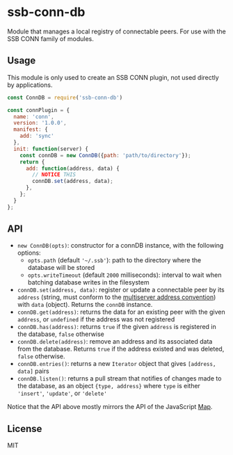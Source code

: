 # ssb-conn-db

Module that manages a local registry of connectable peers. For use with the SSB CONN family of modules.

## Usage

This module is only used to create an SSB CONN plugin, not used directly by applications.

```js
const ConnDB = require('ssb-conn-db')

const connPlugin = {
  name: 'conn',
  version: '1.0.0',
  manifest: {
    add: 'sync'
  },
  init: function(server) {
    const connDB = new ConnDB({path: 'path/to/directory'});
    return {
      add: function(address, data) {
        // NOTICE THIS
        connDB.set(address, data);
      },
    };
  }
};
```

## API

* `new ConnDB(opts)`: constructor for a connDB instance, with the following options:
  - `opts.path` (default `'~/.ssb'`): path to the directory where the database will be stored
  - `opts.writeTimeout` (default `2000` milliseconds): interval to wait when batching database writes in the filesystem
* `connDB.set(address, data)`: register or update a connectable peer by its `address` (string, must conform to the [multiserver address convention](https://github.com/dominictarr/multiserver-address)) with `data` (object). Returns the `connDB` instance.
* `connDB.get(address)`: returns the data for an existing peer with the given `address`, or `undefined` if the address was not registered
* `connDB.has(address)`: returns `true` if the given `address` is registered in the database, `false` otherwise
* `connDB.delete(address)`: remove an address and its associated data from the database. Returns `true` if the address existed and was deleted, `false` otherwise.
* `connDB.entries()`: returns a new `Iterator` object that gives `[address, data]` pairs
* `connDB.listen()`: returns a pull stream that notifies of changes made to the database, as an object `{type, address}` where `type` is either `'insert'`, `'update'`, or `'delete'`

Notice that the API above mostly mirrors the API of the JavaScript [Map](https://developer.mozilla.org/en-US/docs/Web/JavaScript/Reference/Global_Objects/Map).

## License

MIT
